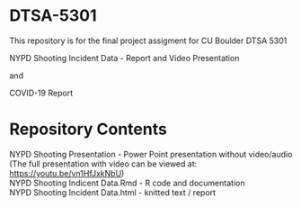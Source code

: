 # DTSA-5301

This repository is for the final project assigment for CU Boulder DTSA 5301

NYPD Shooting Incident Data - Report and Video Presentation

and

COVID-19 Report

# Repository Contents

NYPD Shooting Presentation - Power Point presentation without video/audio  
(The full presentation with video can be viewed at:  https://youtu.be/vn1HfJxkNbU)  
NYPD Shooting Indicent Data.Rmd - R code and documentation  
NYPD Shooting Incident Data.html - knitted text / report  
